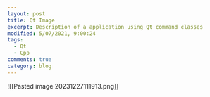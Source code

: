 ```yaml
---
layout: post
title: Qt Image
excerpt: Description of a application using Qt command classes
modified: 5/07/2021, 9:00:24
tags:
  - Qt
  - Cpp
comments: true
category: blog
---
```

![[Pasted image 20231227111913.png]]
